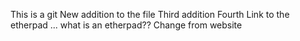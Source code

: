 This is a git
New addition to the file
Third addition
Fourth
Link to the etherpad ... what is an etherpad??
Change from website
